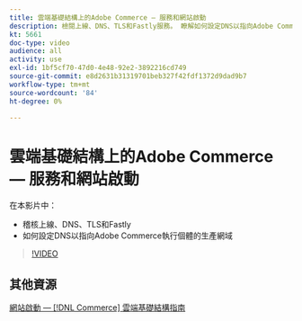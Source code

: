```yaml
---
title: 雲端基礎結構上的Adobe Commerce — 服務和網站啟動
description: 檢閱上線、DNS、TLS和Fastly服務。 瞭解如何設定DNS以指向Adobe Commerce執行個體的生產網域。
kt: 5661
doc-type: video
audience: all
activity: use
exl-id: 1bf5cf70-47d0-4e48-92e2-3892216cd749
source-git-commit: e8d2631b31319701beb327f42fdf1372d9dad9b7
workflow-type: tm+mt
source-wordcount: '84'
ht-degree: 0%

---
```


# 雲端基礎結構上的Adobe Commerce — 服務和網站啟動

在本影片中：

- 稽核上線、DNS、TLS和Fastly
- 如何設定DNS以指向Adobe Commerce執行個體的生產網域

>[!VIDEO](https://video.tv.adobe.com/v/35697?quality=12&learn=on)

## 其他資源

[網站啟動 —  [!DNL Commerce] 雲端基礎結構指南](https://experienceleague.adobe.com/docs/commerce-cloud-service/user-guide/launch/overview.html)
